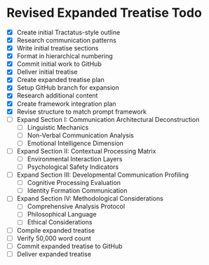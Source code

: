 # Revised Expanded Treatise Todo

- [x] Create initial Tractatus-style outline
- [x] Research communication patterns
- [x] Write initial treatise sections
- [x] Format in hierarchical numbering
- [x] Commit initial work to GitHub
- [x] Deliver initial treatise
- [x] Create expanded treatise plan
- [x] Setup GitHub branch for expansion
- [x] Research additional content
- [x] Create framework integration plan
- [x] Revise structure to match prompt framework
- [ ] Expand Section I: Communication Architectural Deconstruction
  - [ ] Linguistic Mechanics
  - [ ] Non-Verbal Communication Analysis
  - [ ] Emotional Intelligence Dimension
- [ ] Expand Section II: Contextual Processing Matrix
  - [ ] Environmental Interaction Layers
  - [ ] Psychological Safety Indicators
- [ ] Expand Section III: Developmental Communication Profiling
  - [ ] Cognitive Processing Evaluation
  - [ ] Identity Formation Communication
- [ ] Expand Section IV: Methodological Considerations
  - [ ] Comprehensive Analysis Protocol
  - [ ] Philosophical Language
  - [ ] Ethical Considerations
- [ ] Compile expanded treatise
- [ ] Verify 50,000 word count
- [ ] Commit expanded treatise to GitHub
- [ ] Deliver expanded treatise

